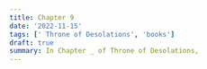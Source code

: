 ```yaml
---
title: Chapter 9
date: '2022-11-15'
tags: [' Throne of Desolations', 'books']
draft: true
summary: In Chapter _ of Throne of Desolations, 
---
```

